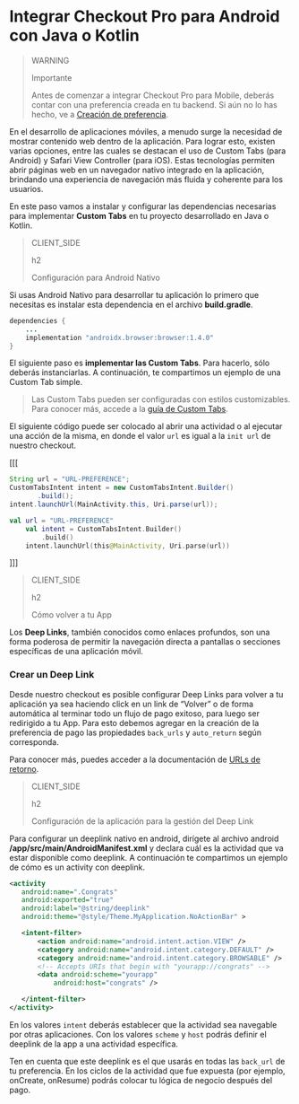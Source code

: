 # Integrar Checkout Pro para Android con Java o Kotlin

> WARNING
>
> Importante
>
> Antes de comenzar a integrar Checkout Pro para Mobile, deberás contar con una preferencia creada en tu backend. Si aún no lo has hecho, ve a [Creación de preferencia](/developers/es/docs/checkout-pro/common-initialization).

En el desarrollo de aplicaciones móviles, a menudo surge la necesidad de mostrar contenido web dentro de la aplicación. Para lograr esto, existen varias opciones, entre las cuales se destacan el uso de Custom Tabs (para Android) y Safari View Controller (para iOS). Estas tecnologías permiten abrir páginas web en un navegador nativo integrado en la aplicación, brindando una experiencia de navegación más fluida y coherente para los usuarios.

En este paso vamos a instalar y configurar las dependencias necesarias para implementar **Custom Tabs** en tu proyecto desarrollado en Java o Kotlin. 

> CLIENT_SIDE
>
> h2
>
> Configuración para Android Nativo

Si usas Android Nativo para desarrollar tu aplicación lo primero que necesitas es instalar esta dependencia en el archivo **build.gradle**.

```Java
dependencies {
    ...
    implementation "androidx.browser:browser:1.4.0"
}
```

El siguiente paso es **implementar las Custom Tabs**. Para hacerlo, sólo deberás instanciarlas. A continuación, te compartimos un ejemplo de una Custom Tab simple. 

> Las Custom Tabs pueden ser configuradas con estilos customizables. Para conocer más, accede a la [guía de Custom Tabs](https://developer.chrome.com/docs/android/custom-tabs/guide-get-started/).


El siguiente código puede ser colocado al abrir una actividad o al ejecutar una acción de la misma, en donde el valor `url` es igual a la `init url` de nuestro checkout.

[[[
```Java
String url = "URL-PREFERENCE";
CustomTabsIntent intent = new CustomTabsIntent.Builder()
       .build();
intent.launchUrl(MainActivity.this, Uri.parse(url));
```
```Kotlin
val url = "URL-PREFERENCE"
    val intent = CustomTabsIntent.Builder()
        .build()
    intent.launchUrl(this@MainActivity, Uri.parse(url))
```
]]]

> CLIENT_SIDE
>
> h2
>
> Cómo volver a tu App 

Los **Deep Links**, también conocidos como enlaces profundos, son una forma poderosa de permitir la navegación directa a pantallas o secciones específicas de una aplicación móvil. 

### Crear un Deep Link
Desde nuestro checkout es posible configurar Deep Links para volver a tu aplicación ya sea haciendo click en un link de “Volver” o de forma automática al terminar todo un flujo de pago exitoso, para luego ser redirigido a tu App.
Para esto debemos agregar en la creación de la preferencia de pago las propiedades `back_urls` y `auto_return` según corresponda.

Para conocer más, puedes acceder a la documentación de [URLs de retorno](/developers/es/docs/checkout-pro/checkout-customization/user-interface/redirection).

> CLIENT_SIDE
>
> h2
>
> Configuración de la aplicación para la gestión del Deep Link

Para configurar un deeplink nativo en android, dirígete al archivo android **/app/src/main/AndroidManifest.xml** y declara cuál es la actividad que va estar disponible como deeplink. A continuación te compartimos un ejemplo de cómo es un activity con deeplink.

```AndroidManifest.xml
<activity
   android:name=".Congrats"
   android:exported="true"
   android:label="@string/deeplink"
   android:theme="@style/Theme.MyApplication.NoActionBar" >

   <intent-filter>
       <action android:name="android.intent.action.VIEW" />
       <category android:name="android.intent.category.DEFAULT" />
       <category android:name="android.intent.category.BROWSABLE" />
       <!-- Accepts URIs that begin with "yourapp://congrats" -->
       <data android:scheme="yourapp"
           android:host="congrats" />

   </intent-filter>
</activity>
```

En los valores `intent` deberás establecer que la actividad sea navegable por otras aplicaciones. Con los valores `scheme` y `host` podrás definir el deeplink de la app a una actividad específica.

Ten en cuenta que este deeplink es el que usarás en todas las `back_url` de tu preferencia. En los ciclos de la actividad que fue expuesta (por ejemplo, onCreate, onResume) podrás colocar tu lógica de negocio después del pago.


